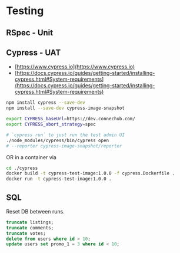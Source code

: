 # Testing

## RSpec - Unit

## Cypress - UAT

- [https://www.cypress.io](https://www.cypress.io)
- [https://docs.cypress.io/guides/getting-started/installing-cypress.html#System-requirements](https://docs.cypress.io/guides/getting-started/installing-cypress.html#System-requirements)

```sh
npm install cypress --save-dev
npm install --save-dev cypress-image-snapshot

export CYPRESS_baseUrl=https://dev.connechub.com/
export CYPRESS_abort_strategy=spec

# `cypress run` to just run the test admin UI
./node_modules/cypress/bin/cypress open
# --reporter cypress-image-snapshot/reporter
```

OR in a container via

```sh
cd ./cypress
docker build -t cypress-test-image:1.0.0 -f cypress.Dockerfile .
docker run -t cypress-test-image:1.0.0 .
```

## SQL

Reset DB between runs.

```sql
truncate listings;
truncate comments;
truncate votes;
delete from users where id > 10;
update users set promo_1 = 3 where id < 10;
```

